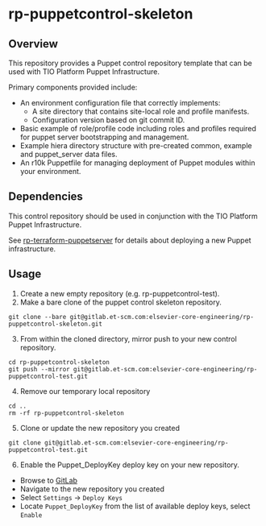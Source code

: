 # rp-puppetcontrol-skeleton

## Overview

This repository provides a Puppet control repository template that can be used
with TIO Platform Puppet Infrastructure.


Primary components provided include:

- An environment configuration file that correctly implements:
  * A site directory that contains site-local role and profile manifests.
  * Configuration version based on git commit ID.
- Basic example of role/profile code including roles and profiles required for puppet server bootstrapping and management.
- Example hiera directory structure with pre-created common, example and puppet_server data files.
- An r10k Puppetfile for managing deployment of Puppet modules within your environment.

## Dependencies
This control repository should be used in conjunction with the TIO Platform Puppet Infrastructure.

See [rp-terraform-puppetserver](https://gitlab.et-scm.com/elsevier-core-engineering/rp-terraform-puppetserver) for details about deploying a new Puppet infrastructure.

## Usage
1. Create a new empty repository (e.g. rp-puppetcontrol-test).
2. Make a bare clone of the puppet control skeleton repository.
```
git clone --bare git@gitlab.et-scm.com:elsevier-core-engineering/rp-puppetcontrol-skeleton.git
```
3. From within the cloned directory, mirror push to your new control repository.
```
cd rp-puppetcontrol-skeleton
git push --mirror git@gitlab.et-scm.com:elsevier-core-engineering/rp-puppetcontrol-test.git
```
4. Remove our temporary local repository
```
cd ..
rm -rf rp-puppetcontrol-skeleton
```
5. Clone or update the new repository you created
```
git clone git@gitlab.et-scm.com:elsevier-core-engineering/rp-puppetcontrol-test.git
```
6. Enable the Puppet_DeployKey deploy key on your new repository.
  * Browse to [GitLab](https://gitlab.et-scm.com/)
  * Navigate to the new repository you created
  * Select `Settings` -> `Deploy Keys`
  * Locate `Puppet_DeployKey` from the list of available deploy keys, select `Enable`

